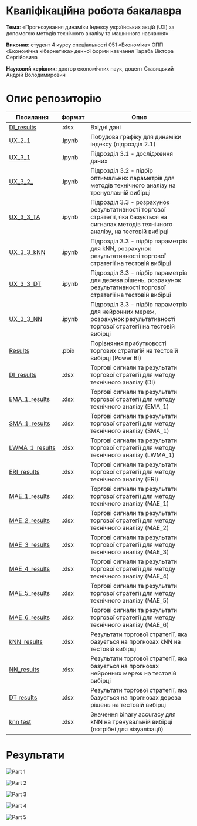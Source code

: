 # Кваліфікаційна робота бакалавра 

**Тема**: «Прогнозування динаміки Індексу українських акцій (UX) за допомогою методів технічного аналізу та машинного навчання» 

**Виконав**: студент 4 курсу спеціальності 051 «Економіка» ОПП «Економічна кібернетика» денної форми навчання Тараба Віктора Сергійовича 
 
**Науковий керівник**: доктор економічних наук, доцент Ставицький Андрій Володимирович 

# Опис репозиторію
| Посилання | Формат| Опис |
|--|--|--|
|[DI_results](https://github.com/Viktor-T-2001/C_2022/blob/main/DI_results.xlsx)| .xlsx | Вхідні дані |
|[UX_2_1](https://github.com/Viktor-T-2001/C_2022/blob/main/UX_2_1.ipynb)| .ipynb | Побудова графіку для динаміки індексу (підрозділ 2.1) |
|[UX_3_1](https://github.com/Viktor-T-2001/C_2022/blob/main/UX_3_1.ipynb) | .ipynb | Підрозділ 3.1 - дослідження даних |
|[UX_3_2_](https://github.com/Viktor-T-2001/C_2022/blob/main/UX_3_2_.ipynb)| .ipynb | Підрозділ 3.2 - підбір оптимальних параметрів для методів технічного аналізу на тренувлаьній вибірці |
|[UX_3_3_TA](https://github.com/Viktor-T-2001/C_2022/blob/main/UX_3_3_TA.ipynb)| .ipynb | Підрозділ 3.3 - розрахунок результативності торгової стратегії, яка базується на сигналах методів технічного аналізу, на тестовій вибірці | 
|[UX_3_3_kNN](https://github.com/Viktor-T-2001/C_2022/blob/main/UX_3_3_kNN.ipynb)| .ipynb | Підрозділ 3.3 - підбір параметрів для kNN, розрахунок результативності торгової стратегії на тестовій вибірці | 
|[UX_3_3_DT](https://github.com/Viktor-T-2001/C_2022/blob/main/UX_3_3_DT.ipynb)| .ipynb | Підрозділ 3.3 - підбір параметрів для дерева рішень, розрахунок результативності торгової стратегії на тестовій вибірці | 
|[UX_3_3_NN](https://github.com/Viktor-T-2001/C_2022/blob/main/UX_3_3_NN.ipynb)| .ipynb | Підрозділ 3.3 - підбір параметрів для нейронних мереж, розрахунок результативності торгової стратегії на тестовій вибірці | 
|[Results](https://github.com/Viktor-T-2001/C_2022/blob/main/Results.pbix)| .pbix | Порівняння прибутковості торгових стратегій на тестовій вибірці (Power BI) |
|[DI_results](https://github.com/Viktor-T-2001/C_2022/blob/main/DI_results.xlsx)| .xlsx | Торгові сигнали та результати торгової стратегії для методу технічного аналізу (DI) |
|[EMA_1_results](https://github.com/Viktor-T-2001/C_2022/blob/main/EMA_1_results.xlsx)| .xlsx | Торгові сигнали та результати торгової стратегії для методу технічного аналізу (EMA_1) |
|[SMA_1_results](https://github.com/Viktor-T-2001/C_2022/blob/main/SMA_1_results.xlsx)| .xlsx | Торгові сигнали та результати торгової стратегії для методу технічного аналізу (SMA_1) |
|[LWMA_1_results](https://github.com/Viktor-T-2001/C_2022/blob/main/LWMA_1_results.xlsx)| .xlsx | Торгові сигнали та результати торгової стратегії для методу технічного аналізу (LWMA_1) |
|[ERI_results](https://github.com/Viktor-T-2001/C_2022/blob/main/ERI_results.xlsx)| .xlsx | Торгові сигнали та результати торгової стратегії для методу технічного аналізу (ERI) |
|[MAE_1_results](https://github.com/Viktor-T-2001/C_2022/blob/main/MAE_1_results.xlsx) | .xlsx | Торгові сигнали та результати торгової стратегії для методу технічного аналізу (MAE_1) |
|[MAE_2_results](https://github.com/Viktor-T-2001/C_2022/blob/main/MAE_2_results.xlsx)| .xlsx | Торгові сигнали та результати торгової стратегії для методу технічного аналізу (MAE_2) |
|[MAE_3_results](https://github.com/Viktor-T-2001/C_2022/blob/main/MAE_3_results.xlsx)| .xlsx | Торгові сигнали та результати торгової стратегії для методу технічного аналізу (MAE_3) |
|[MAE_4_results](https://github.com/Viktor-T-2001/C_2022/blob/main/MAE_4_results.xlsx)| .xlsx | Торгові сигнали та результати торгової стратегії для методу технічного аналізу (MAE_4) |
|[MAE_5_results](https://github.com/Viktor-T-2001/C_2022/blob/main/MAE_5_results.xlsx)| .xlsx | Торгові сигнали та результати торгової стратегії для методу технічного аналізу (MAE_5) |
|[MAE_6_results](https://github.com/Viktor-T-2001/C_2022/blob/main/MAE_6_results.xlsx)| .xlsx | Торгові сигнали та результати торгової стратегії для методу технічного аналізу (MAE_6) |
|[kNN_results](https://github.com/Viktor-T-2001/C_2022/blob/main/kNN_results.xlsx)| .xlsx | Результати торгової стратегії, яка базується на прогнозах kNN на тестовій вибірці |
|[NN_results](https://github.com/Viktor-T-2001/C_2022/blob/main/NN_results.xlsx)| .xlsx | Результати торгової стратегії, яка базується на прогнозах нейронних мереж на тестовій вибірці |
|[DT results](https://github.com/Viktor-T-2001/C_2022/blob/main/DT%20results.xlsx) | .xlsx | Результати торгової стратегії, яка базується на прогнозах дерева рішень на тестовій вибірці |
|[knn test](https://github.com/Viktor-T-2001/C_2022/blob/main/knn%20test.xlsx)| .xlsx | Значення binary accuracy для kNN на тренувальній вибірці (потрібні для візуалізації) |

# Результати
![Part 1](https://github.com/Viktor-T-2001/C_2022/blob/main/Results%20Part%201.png)

![Part 2](https://github.com/Viktor-T-2001/C_2022/blob/main/Results%20Part%202.png)

![Part 3](https://github.com/Viktor-T-2001/C_2022/blob/main/Results%20Part%203.png)

![Part 4](https://github.com/Viktor-T-2001/C_2022/blob/main/Results%20Part%204.png)

![Part 5](https://github.com/Viktor-T-2001/C_2022/blob/main/Results%20Part%205.png)
